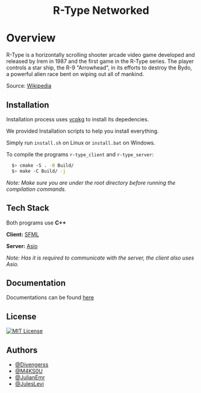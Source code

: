 <h1 align="center">
  R-Type Networked
</h1>

# Overview

R-Type is a horizontally scrolling shooter arcade video game developed and released by Irem in 1987 and the first game in the R-Type series. The player controls a star ship, the R-9 "Arrowhead", in its efforts to destroy the Bydo, a powerful alien race bent on wiping out all of mankind.

Source: [Wikipedia](https://en.wikipedia.org/wiki/R-Type)


## Installation

Installation process uses [vcpkg](https://github.com/microsoft/vcpkg/tree/master) to install its depedencies.

We provided Installation scripts to help you install everything.

Simply run `install.sh` on Linux or `install.bat` on Windows.

To compile the programs `r-type_client` and `r-type_server`:
```bash
  $> cmake -S . -B Build/
  $> make -C Build/ -j
```
*Note: Make sure you are under the root directory before running the compilation commands.*

## Tech Stack

Both programs use **C++**

**Client:** [SFML](https://www.sfml-dev.org/documentation/2.6.0/index.php)

**Server:** [Asio](https://think-async.com/Asio/asio-1.28.0/doc/asio/overview/basics.html)

*Note: Has it is required to communicate with the server, the client also uses Asio.*


## Documentation

Documentations can be found [here](https://divengerss.github.io/R-Type-documentations/)

## License

[![MIT License](https://img.shields.io/badge/License-MIT-green.svg)](https://github.com/EpitechPromo2026/B-CPP-500-PAR-5-1-rtype-julian.emery/blob/main/LICENSE)


## Authors

- [@Divengerss](https://github.com/Divengerss)
- [@M4KS0U](https://github.com/M4KS0U)
- [@JulianEmr](https://github.com/JulianEmr)
- [@JulesLevi](https://github.com/JulesLevi)
